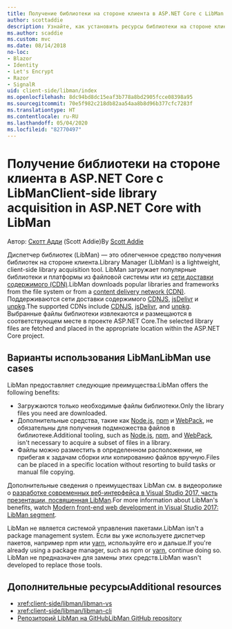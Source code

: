 ```yaml
---
title: Получение библиотеки на стороне клиента в ASP.NET Core с LibMan
author: scottaddie
description: Узнайте, как установить ресурсы библиотеки на стороне клиента в проекте ASP.NET Core с помощью диспетчера библиотек (LibMan).
ms.author: scaddie
ms.custom: mvc
ms.date: 08/14/2018
no-loc:
- Blazor
- Identity
- Let's Encrypt
- Razor
- SignalR
uid: client-side/libman/index
ms.openlocfilehash: 8dc94bd8dc15eaf3b778a8bd2905fcce08398a95
ms.sourcegitcommit: 70e5f982c218db82aa54aa8b8d96b377cfc7283f
ms.translationtype: HT
ms.contentlocale: ru-RU
ms.lasthandoff: 05/04/2020
ms.locfileid: "82770497"
---
```

# <a name="client-side-library-acquisition-in-aspnet-core-with-libman"></a><span data-ttu-id="fa0a9-103">Получение библиотеки на стороне клиента в ASP.NET Core с LibMan</span><span class="sxs-lookup"><span data-stu-id="fa0a9-103">Client-side library acquisition in ASP.NET Core with LibMan</span></span>

<span data-ttu-id="fa0a9-104">Автор: [Скотт Адди](https://twitter.com/Scott_Addie) (Scott Addie)</span><span class="sxs-lookup"><span data-stu-id="fa0a9-104">By [Scott Addie](https://twitter.com/Scott_Addie)</span></span>

<span data-ttu-id="fa0a9-105">Диспетчер библиотек (LibMan) — это облегченное средство получения библиотек на стороне клиента.</span><span class="sxs-lookup"><span data-stu-id="fa0a9-105">Library Manager (LibMan) is a lightweight, client-side library acquisition tool.</span></span> <span data-ttu-id="fa0a9-106">LibMan загружает популярные библиотеки и платформы из файловой системы или из [сети доставки содержимого (CDN)](https://wikipedia.org/wiki/Content_delivery_network).</span><span class="sxs-lookup"><span data-stu-id="fa0a9-106">LibMan downloads popular libraries and frameworks from the file system or from a [content delivery network (CDN)](https://wikipedia.org/wiki/Content_delivery_network).</span></span> <span data-ttu-id="fa0a9-107">Поддерживаются сети доставки содержимого [CDNJS](https://cdnjs.com/), [jsDelivr](https://www.jsdelivr.com/) и [unpkg](https://unpkg.com/#/).</span><span class="sxs-lookup"><span data-stu-id="fa0a9-107">The supported CDNs include [CDNJS](https://cdnjs.com/), [jsDelivr](https://www.jsdelivr.com/), and [unpkg](https://unpkg.com/#/).</span></span> <span data-ttu-id="fa0a9-108">Выбранные файлы библиотеки извлекаются и размещаются в соответствующем месте в проекте ASP.NET Core.</span><span class="sxs-lookup"><span data-stu-id="fa0a9-108">The selected library files are fetched and placed in the appropriate location within the ASP.NET Core project.</span></span>

## <a name="libman-use-cases"></a><span data-ttu-id="fa0a9-109">Варианты использования LibMan</span><span class="sxs-lookup"><span data-stu-id="fa0a9-109">LibMan use cases</span></span>

<span data-ttu-id="fa0a9-110">LibMan предоставляет следующие преимущества:</span><span class="sxs-lookup"><span data-stu-id="fa0a9-110">LibMan offers the following benefits:</span></span>

* <span data-ttu-id="fa0a9-111">Загружаются только необходимые файлы библиотеки.</span><span class="sxs-lookup"><span data-stu-id="fa0a9-111">Only the library files you need are downloaded.</span></span>
* <span data-ttu-id="fa0a9-112">Дополнительные средства, такие как [Node.js](https://nodejs.org), [npm](https://www.npmjs.com) и [WebPack](https://webpack.js.org), не обязательны для получения подмножества файлов в библиотеке.</span><span class="sxs-lookup"><span data-stu-id="fa0a9-112">Additional tooling, such as [Node.js](https://nodejs.org), [npm](https://www.npmjs.com), and [WebPack](https://webpack.js.org), isn't necessary to acquire a subset of files in a library.</span></span>
* <span data-ttu-id="fa0a9-113">Файлы можно разместить в определенном расположении, не прибегая к задачам сборки или копированию файлов вручную.</span><span class="sxs-lookup"><span data-stu-id="fa0a9-113">Files can be placed in a specific location without resorting to build tasks or manual file copying.</span></span>

<span data-ttu-id="fa0a9-114">Дополнительные сведения о преимуществах LibMan см. в видеоролике о [разработке современных веб-интерфейса в Visual Studio 2017, часть презентации, посвященная LibMan](https://channel9.msdn.com/Events/Build/2017/B8073#time=43m34s).</span><span class="sxs-lookup"><span data-stu-id="fa0a9-114">For more information about LibMan's benefits, watch [Modern front-end web development in Visual Studio 2017: LibMan segment](https://channel9.msdn.com/Events/Build/2017/B8073#time=43m34s).</span></span>

<span data-ttu-id="fa0a9-115">LibMan не является системой управления пакетами.</span><span class="sxs-lookup"><span data-stu-id="fa0a9-115">LibMan isn't a package management system.</span></span> <span data-ttu-id="fa0a9-116">Если вы уже используете диспетчер пакетов, например npm или [yarn](https://yarnpkg.com), используйте его и дальше.</span><span class="sxs-lookup"><span data-stu-id="fa0a9-116">If you're already using a package manager, such as npm or [yarn](https://yarnpkg.com), continue doing so.</span></span> <span data-ttu-id="fa0a9-117">LibMan не предназначен для замены этих средств.</span><span class="sxs-lookup"><span data-stu-id="fa0a9-117">LibMan wasn't developed to replace those tools.</span></span>

## <a name="additional-resources"></a><span data-ttu-id="fa0a9-118">Дополнительные ресурсы</span><span class="sxs-lookup"><span data-stu-id="fa0a9-118">Additional resources</span></span>

* <xref:client-side/libman/libman-vs>
* <xref:client-side/libman/libman-cli>
* [<span data-ttu-id="fa0a9-119">Репозиторий LibMan на GitHub</span><span class="sxs-lookup"><span data-stu-id="fa0a9-119">LibMan GitHub repository</span></span>](https://github.com/aspnet/LibraryManager)
